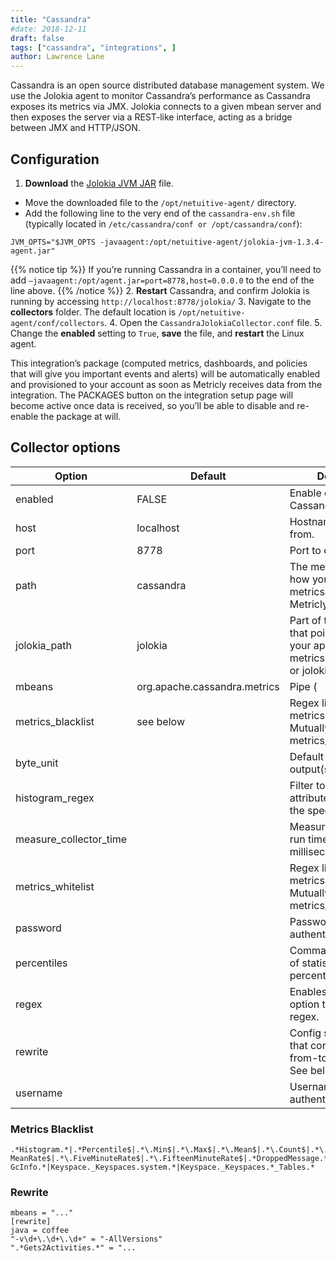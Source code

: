 ```yaml
---
title: "Cassandra"
#date: 2018-12-11
draft: false
tags: ["cassandra", "integrations", ]
author: Lawrence Lane
---
```


Cassandra is an open source distributed database management system. We use the Jolokia agent to monitor Cassandra’s performance as Cassandra exposes its metrics via JMX. Jolokia connects to a given mbean server and then exposes the server via a REST-like interface, acting as a bridge between JMX and HTTP/JSON.

## Configuration

1. **Download** the [Jolokia JVM JAR](http://search.maven.org/remotecontent?filepath=org/jolokia/jolokia-jvm/1.3.4/jolokia-jvm-1.3.4-agent.jar) file.
 - Move the downloaded file to the `/opt/netuitive-agent/` directory.
 - Add the following line to the very end of the `cassandra-env.sh` file (typically located in `/etc/cassandra/conf or /opt/cassandra/conf`):

```
JVM_OPTS="$JVM_OPTS -javaagent:/opt/netuitive-agent/jolokia-jvm-1.3.4-agent.jar"
```
{{% notice tip %}}
If you’re running Cassandra in a container, you’ll need to add ``–javaagent:/opt/agent.jar=port=8778,host=0.0.0.0`` to the end of the line above.
{{% /notice %}}
2. **Restart** Cassandra, and confirm Jolokia is running by accessing `http://localhost:8778/jolokia/`
3. Navigate to the **collectors** folder. The default location is `/opt/netuitive-agent/conf/collectors`.
4. Open the `CassandraJolokiaCollector.conf` file.
5. Change the **enabled** setting to `True`, **save** the file, and **restart** the Linux agent.

This integration’s package (computed metrics, dashboards, and policies that will give you important events and alerts) will be automatically enabled and provisioned to your account as soon as Metricly receives data from the integration. The PACKAGES button on the integration setup page will become active once data is received, so you’ll be able to disable and re-enable the package at will.

## Collector options

| Option                 | Default                                                                                                                                                                                                                               | Description                                                                                                                                          |
|------------------------|---------------------------------------------------------------------------------------------------------------------------------------------------------------------------------------------------------------------------------------|------------------------------------------------------------------------------------------------------------------------------------------------------|
| enabled                | FALSE                                                                                                                                                                                                                                 | Enable collecting Cassandra metrics.                                                                                                                 |
| host                   | localhost                                                                                                                                                                                                                             | Hostname to collect from.                                                                                                                            |
| port                   | 8778                                                                                                                                                                                                                                  | Port to collect from.                                                                                                                                |
| path                   | cassandra                                                                                                                                                                                                                             | The metric prefix, e.g., how you want the metrics to show up in Metricly.                                                                            |
| jolokia_path           | jolokia                                                                                                                                                                                                                               | Part of the URL path that points to where your application serves metrics. Typically jmx or jolokia.                                                 |
| mbeans                 | org.apache.cassandra.metrics                                                                                                                                                                                                          | Pipe ( | ) delimited list of MBeans for which to collect stats. If no list is provided, all MBeans stats will be collected.                          |
| metrics_blacklist      | see below | Regex list to match metrics to block. Mutually exclusive with metrics_whitelistoption.                                                               |
| byte_unit              |                                                                                                                                                                                                                                       | Default numeric output(s).                                                                                                                           |
| histogram_regex        |                                                                                                                                                                                                                                       | Filter to only process attributes that match the specified regex.                                                                                    |
| measure_collector_time |                                                                                                                                                                                                                                       | Measure the collector’s run time in milliseconds.                                                                                                    |
| metrics_whitelist      |                                                                                                                                                                                                                                       | Regex list to match metrics to transmit. Mutually exclusive with metrics_blacklistoption.                                                            |
| password               |                                                                                                                                                                                                                                       | Password used for authentication.                                                                                                                    |
| percentiles            |                                                                                                                                                                                                                                       | Comma separated list of statistical percentiles to collect.                                                                                          |
| regex                  |                                                                                                                                                                                                                                       | Enables the mbeans option to match with regex.                                                                                                       |
| rewrite                |                                                                                                                                                                                                                                       | Config sub-section that contains pairs of from-to regex rewrites. See below for example.|
| username               |                                                                                                                                                                                                                                       | Username used for authentication.                                                                                                                    |

### Metrics Blacklist
```
.*Histogram.*|.*Percentile$|.*\.Min$|.*\.Max$|.*\.Mean$|.*\.Count$|.*\.StdDev$|.*\.
MeanRate$|.*\.FiveMinuteRate$|.*\.FifteenMinuteRate$|.*DroppedMessage.*|.*Last
GcInfo.*|Keyspace._Keyspaces.system.*|Keyspace._Keyspaces.*_Tables.*
```
### Rewrite
```
mbeans = "..."
[rewrite]
java = coffee
"-v\d+\.\d+\.\d+" = "-AllVersions"
".*Gets2Activities.*" = "...
```
